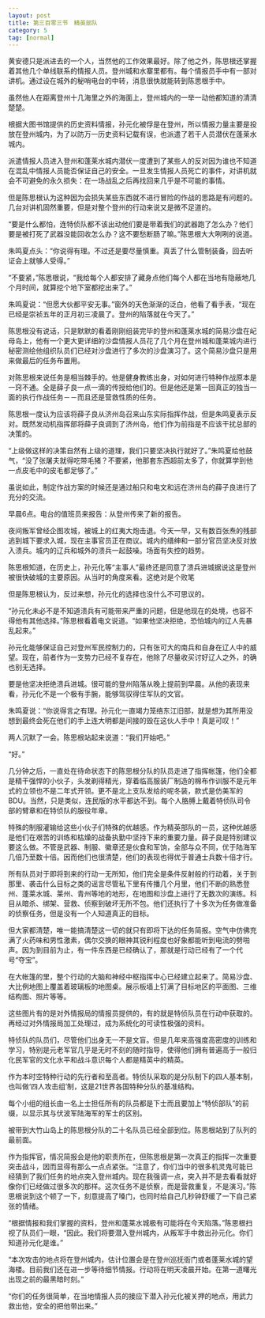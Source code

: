 ```yaml
---
layout: post
title: 第三百零三节　精英部队
category: 5
tag: [normal]
---
```


黄安德只是派进去的一个人，当然他的工作效果最好。除了他之外，陈思根还掌握着其他几个单线联系的情报人员。登州城和水寨里都有。每个情报员手中有一部对讲机。通过设在城外的秘哨电台的中转，消息很快就能转到陈思根手中。

虽然他人在距离登州十几海里之外的海面上，登州城内的一举一动他都知道的清清楚楚。

根据大图书馆提供的历史资料情报，孙元化被俘是在登州，所以情报力量主要是投放在登州城内，为了以防万一历史资料记载有误，也派遣了若干人员潜伏在蓬莱水城内。

派遣情报人员进入登州和蓬莱水城内潜伏一度遭到了某些人的反对因为谁也不知道在混乱中情报人员能否保证自己的安全。一旦发生情报人员死亡的事件，对讲机就会不可避免的永久损失：在一场战乱之后再找回来几乎是不可能的事情。

但是陈思根认为这种因为会损失某些东西就不进行冒险的作战的思路是有问题的。几台对讲机固然重要，但是对整个登州的行动来说又是微不足道的。

“要是什么都怕，连特侦队都不该出动他们要是带着我们的武器跑了怎么办？他们要是被打死了武器没能回收怎么办？这不要愁断肠了嘛。”陈思根大大咧咧的说道。

朱鸣夏点头：“你说得有理。不过还是要尽量慎重。真丢了什么管制装备，回去听证会上就够人受得。”

“不要紧，”陈思根说，“我给每个人都安排了藏身点他们每个人都在当地有隐蔽地几个月时间，就算挖个地下室都挖出来了。”

朱鸣夏说：“但愿大伙都平安无事。”窗外的天色渐渐的泛白，他看了看手表，“现在已经是崇祯五年的正月初三凌晨了。登州的陷落就在今天了。”

陈思根没有说话，只是默默的看着刚刚组装完毕的登州和蓬莱水城的简易沙盘在屺母岛上，他有一个更大更详细的沙盘情报人员花了几个月在登州城和蓬莱城内进行秘密测绘他组织队员们已经对沙盘进行了多次的沙盘演习了。这个简易沙盘只是用来做最后的任务布置用。

对陈思根来说任务是相当棘手的。他是健身教练出身，对如何进行特种作战原本是一窍不通。全是薛子良一点一滴的传授给他们的。但是他还是第一回真正的独当一面的执行作战任务－－而且还是营救性质的任务。

陈思根一度认为应该将薛子良从济州岛召来山东实际指挥作战，但是朱鸣夏表示反对。既然发动机指挥部将薛子良调到了济州岛，他们作为前指是不应该干扰总部的决策的。

“上级做这样的决策自然有上级的道理，我们只要坚决执行就好了。”朱鸣夏给他鼓气，“没了张屠夫就得吃带毛猪？不要紧，他那套东西超前太多了，你就算学到他一点皮毛中的皮毛都足够了。”

虽说如此，制定作战方案的时候还是通过船只和电文和远在济州岛的薛子良进行了充分的交流。

早晨6点。电台的值班员来报告：从登州传来了新的报告。

夜间叛军曾经企图攻城，被城上的红夷大炮击退。今天一早，又有数百张焘的残部逃到城下要求入城，现在主事官员正在商议。城内的缙绅和一部分官员坚决反对放入溃兵。城内的辽兵和城外的溃兵一起鼓噪。场面有失控的趋势。

陈思根知道，在历史上，孙元化等“主事人”最终还是同意了溃兵进城据说这是登州被很快破城的主要原因。从当时的角度来看。这绝对是个败笔

但是陈思根认为，反过来想，孙元化的选择也没什么不可思议的。

“孙元化未必不是不知道溃兵有可能带来严重的问题，但是他现在的处境，也容不得他有其他选择。”陈思根看着电文说道。“如果他坚决拒绝，恐怕城内的辽人先暴乱起来。”

孙元化能够保证自己对登州军民控制力的，只有张可大的南兵和自身在辽人中的威望。现在，前者作为一支势力已经不复存在，他除了尽量收买讨好辽人之外，的确也别无选择。

要是他坚决拒绝溃兵进城。很可能的登州陷落从晚上提前到早晨。从他的表现来看，孙元化不是一个极有手腕，能够驾驭得住军队的文官。

朱鸣夏说：“你说得言之有理。孙元化一直竭力笼络东江旧部，就是想为其所用没想到最终会死在他们的手上连大明都是间接的毁在这伙人手中！真是可叹！”

两人沉默了一会。陈思根站起来说道：“我们开始吧。”

“好。”

几分钟之后，一直处在待命状态下的陈思根分队的队员走进了指挥帐篷，他们全都是精干强悍的小伙子，头发剃得精光，穿着临高服装厂制造的棉布作训服不是元年式的立领也不是二年式开领。更不是北上支队发给的呢冬装，款式是仿美军的BDU。当然，只是类似，连民版的水平都达不到。每个人胳膊上戴着特侦队司令部的臂章和在特侦队的服役年章。

特殊的制服灌输给这些小伙子们特殊的优越感。作为精英部队的一员，这种优越感是他们在艰苦的训练和枯燥的战备执勤中坚持下来的重要力量。薛子良是特别建议要这么做。不管是武器、制服、徽章还是伙食和军饷，全部与众不同，优于陆海军几倍乃至数十倍。因而他们也很清楚，他们的表现也得优于普通士兵数十倍才行。

所有队员对于即将到来的行动一无所知，他们完全是条件反射般的行动着，关于到那里、袭击什么目标之类的谣言尽管私下里有传播几个月里，他们不断的熟悉登州、蓬莱水城、莱州、青州等地的地形，在地图和沙盘上进行了无数次的演练。科目从暗杀、绑架、营救、侦察到破坏无所不包。他们还执行了十多次为任务做准备的侦察任务，但是没有一个人知道真正的目标。

但大家都清楚，唯一能搞清楚这一切的就只有即将下达的任务简报。空气中仿佛充满了火药味和男性激素，偶尔交换的眼神其锐利程度也好象都能听到电流的劈啪声。因为到目前为止，有一件东西是已经确认了，那就是行动已经有了一个代号“夺宝”。

在大帐篷的里，整个行动的大脑和神经中枢指挥中心已经建立起来了。简易沙盘、大比例地图上覆盖着玻璃板的地图桌。展示板墙上钉满了目标地区的平面图、三维结构图、照片等等。

这些图片有的是对外情报局的情报员提供的，有的就是特侦队员在行动中获取的。再经过对外情报局加工处理过，成为系统化的可读性极强的资料。

特侦队的队员们，尽管他们出身无一不是文盲。但是几年来高强度高密度的训练和学习，特别是元老军官几乎是无时不刻的随时指导，使得他们拥有普遍高于一般归化民军官的文化水平和战斗意识每个人都是精英中的精英。

作为本时空特种行动的先行者和至高者。特侦队采取的是分队制下的四人基本制，也叫做‘四人攻击组’制，这是21世界各国特种分队的基准结构。

每个小组的组长由一名上士担任所有的队员都是下士而且要加上“特侦部队”的前缀，以显示其与伏波军陆海军的军士的区别。

被带到大竹山岛上的陈思根分队的二十名队员已经全部到位。陈思根站到了队列的最前面。

作为指挥官，情况简报会是他的职责所在，但陈思根是第一次真正的指挥一次重要突击战斗，因而显得有那么一点点紧张。“注意了，你们当中的很多机灵鬼可能已经猜到了我们任务的地点突入登州城内。现在我强调一点，突入并不是去看看就好像你们已经做过很多次的那样。这次任务不是侦察，而是营救重复，不是演习。”陈思根说到这个顿了一下，刻意提高了嗓门，也同时给自己几秒钟舒缓了一下自己紧张的情绪。

“根据情报和我们掌握的资料，登州和蓬莱水城极有可能将在今天陷落。”陈思根扫视了队员们一眼，“因此。我们将要潜入登州城内，从叛军手中救出孙元化。你们知道孙元化是谁。”

“本次攻击的地点将在登州城内，估计位置会是在登州巡抚衙门或者蓬莱水城的望海楼。目前我们还在进一步等待细节情报。行动将在明天凌晨开始。在第一道曙光出现之前的最黑暗时刻。”

“你们的任务很简单，在当地情报人员的接应下潜入孙元化被关押的地点，用武力救出他，安全的把他带出来。”
